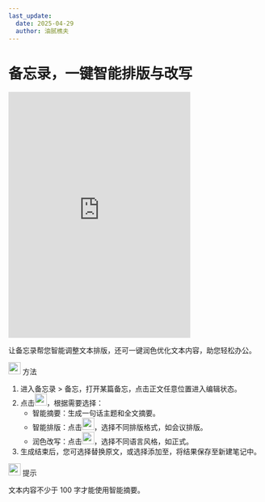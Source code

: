 ```yaml
---
last_update:
  date: 2025-04-29
  author: 油腻樵夫
---
```


# 备忘录，一键智能排版与改写

<iframe src="https://tips-p01-drcn.dbankcdn.cn/MODEL/EMUI/C00B030/resource/card/202509181mmlk4/zh-cn/image/video/10044681_f014_Summary.mp4#toolbar=0" scrolling="no" border="0" frameborder="no" framespacing="0" allowfullscreen="true" width="360" height="486"> </iframe>

让备忘录帮您智能调整文本排版，还可一键润色优化文本内容，助您轻松办公。

<img src="https://tips-p01-drcn.dbankcdn.cn/MODEL/EMUI/C00B030/resource/card/202503041becsx/zh-cn/image/common/buttons/fig_method.png" width="24" height="24"/> 方法

1.  进入备忘录 > 备忘，打开某篇备忘，点击正文任意位置进入编辑状态。
2.  点击<img src="https://tips-p01-drcn.dbankcdn.cn/MODEL/EMUI/C00B030/resource/card/202509181mmlk4/zh-cn/image/common/buttons/ic_notepad_AIsummary.png" width="24" height="24"/>，根据需要选择：
    +   智能摘要：生成一句话主题和全文摘要。
    +   智能排版：点击<img src="https://tips-p01-drcn.dbankcdn.cn/MODEL/EMUI/C00B030/resource/card/202509181mmlk4/zh-cn/image/common/buttons/ic_spinner_small.png" width="24" height="24"/>，选择不同排版格式，如会议排版。
    +   润色改写：点击<img src="https://tips-p01-drcn.dbankcdn.cn/MODEL/EMUI/C00B030/resource/card/202509181mmlk4/zh-cn/image/common/buttons/ic_spinner_small.png" width="24" height="24"/>，选择不同语言风格，如正式。
3.  生成结束后，您可选择替换原文，或选择添加至，将结果保存至新建笔记中。

<img src="https://tips-p01-drcn.dbankcdn.cn/MODEL/EMUI/C00B030/resource/card/202508300vZjQz/zh-cn/image/common/buttons/fig_tips.png" width="24" height="24"/> 提示

文本内容不少于 100 字才能使用智能摘要。


